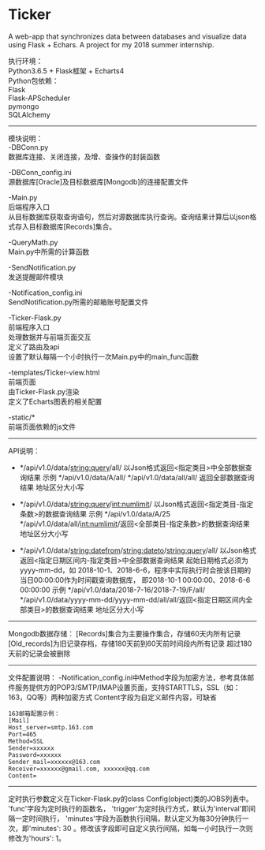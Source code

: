 # Ticker
A web-app that synchronizes data between databases and visualize data using Flask + Echars.
A project for my 2018 summer internship. 

执行环境：  
Python3.6.5 + Flask框架 + Echarts4  
Python包依赖：  
	Flask  
	Flask-APScheduler  
	pymongo  
	SQLAlchemy  
	
**************************************************************************

模块说明：  
-DBConn.py  
	数据库连接、关闭连接，及增、查操作的封装函数  
	
-DBConn_config.ini  
	源数据库[Oracle]及目标数据库[Mongodb]的连接配置文件  
	
-Main.py  
	后端程序入口  
	从目标数据库获取查询语句，然后对源数据库执行查询。查询结果计算后以json格式存入目标数据库[Records]集合。  
	
-QueryMath.py  
	Main.py中所需的计算函数  
	
-SendNotification.py  
	发送提醒邮件模块  
	
-Notification_config.ini  
	SendNotification.py所需的邮箱账号配置文件  
	
-Ticker-Flask.py  
	前端程序入口  
	处理数据并与前端页面交互  
	定义了路由及api  
	设置了默认每隔一个小时执行一次Main.py中的main_func函数  
	
-templates/Ticker-view.html  
	前端页面  
	由Ticker-Flask.py渲染  
	定义了Echarts图表的相关配置  
	
-static/*  
	前端页面依赖的js文件  

**************************************************************************

API说明：
- */api/v1.0/data/<string:query>/all/
	以Json格式返回<指定类目>中全部数据查询结果
	示例 */api/v1.0/data/A/all/
	*/api/v1.0/data/all/all/ 返回全部数据查询结果
	地址区分大小写
	
- */api/v1.0/data/<string:query>/<int:numlimit>/
	以Json格式返回<指定类目-指定条数>的数据查询结果
	示例 */api/v1.0/data/A/25
	*/api/v1.0/data/all/<int:numlimit>/返回<全部类目-指定条数>的数据查询结果
	地址区分大小写

- */api/v1.0/data/<string:datefrom>/<string:dateto>/<string:query>/all/
    以Json格式返回<指定日期区间内-指定类目>中全部数据查询结果
    起始日期格式必须为 yyyy-mm-dd，如 2018-10-1、2018-6-6，程序中实际执行时会按该日期的当日00:00:00作为时间戳查询数据库， 即2018-10-1 00:00:00、2018-6-6 00:00:00
    示例 */api/v1.0/data/2018-7-16/2018-7-19/F/all/
    */api/v1.0/data/yyyy-mm-dd/yyyy-mm-dd/all/all/返回<指定日期区间内全部类目>的数据查询结果
    地址区分大小写

**************************************************************************

Mongodb数据存储：
[Records]集合为主要操作集合，存储60天内所有记录
[Old_records]为旧记录存档，存储180天前到60天前时间段内所有记录
超过180天前的记录会被删除

**************************************************************************

文件配置说明：
-Notification_config.ini中Method字段为加密方法，参考具体邮件服务提供方的POP3/SMTP/IMAP设置页面，支持STARTTLS，SSL（如：163，QQ等）两种加密方式
 Content字段为自定义邮件内容，可缺省

    163邮箱配置示例：
    [Mail]
    Host_server=smtp.163.com
    Port=465
    Method=SSL
    Sender=xxxxxx
    Password=xxxxxx
    Sender_mail=xxxxxx@163.com
    Receiver=xxxxxx@gmail.com, xxxxxx@qq.com
    Content=

**************************************************************************

定时执行参数定义在Ticker-Flask.py的class Config(object)类的JOBS列表中。
'func'字段为定时执行的函数名，
'trigger'为定时执行方式，默认为'interval'即间隔一定时间执行，
'minutes'字段为函数执行间隔，默认定义为每30分钟执行一次，即'minutes': 30 。修改该字段即可自定义执行间隔，如每一小时执行一次则修改为'hours': 1。
